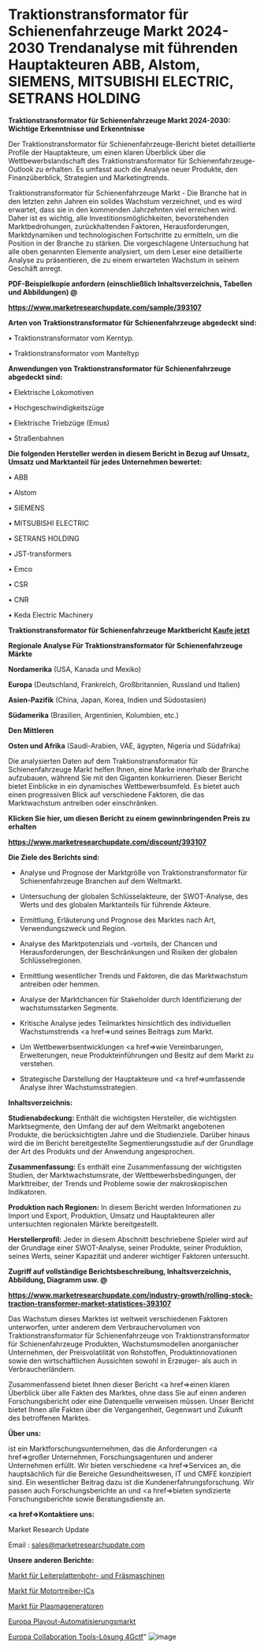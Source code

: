# Traktionstransformator für Schienenfahrzeuge Markt 2024-2030 Trendanalyse mit führenden Hauptakteuren ABB, Alstom, SIEMENS, MITSUBISHI ELECTRIC, SETRANS HOLDING

<strong>Traktionstransformator für Schienenfahrzeuge Markt 2024-2030: Wichtige Erkenntnisse und Erkenntnisse</strong>

Der Traktionstransformator für Schienenfahrzeuge-Bericht bietet detaillierte Profile der Hauptakteure, um einen klaren Überblick über die Wettbewerbslandschaft des Traktionstransformator für Schienenfahrzeuge-Outlook zu erhalten. Es umfasst auch die Analyse neuer Produkte, den Finanzüberblick, Strategien und Marketingtrends.

Traktionstransformator für Schienenfahrzeuge Markt - Die Branche hat in den letzten zehn Jahren ein solides Wachstum verzeichnet, und es wird erwartet, dass sie in den kommenden Jahrzehnten viel erreichen wird. Daher ist es wichtig, alle Investitionsmöglichkeiten, bevorstehenden Marktbedrohungen, zurückhaltenden Faktoren, Herausforderungen, Marktdynamiken und technologischen Fortschritte zu ermitteln, um die Position in der Branche zu stärken. Die vorgeschlagene Untersuchung hat alle oben genannten Elemente analysiert, um dem Leser eine detaillierte Analyse zu präsentieren, die zu einem erwarteten Wachstum in seinem Geschäft anregt.



<strong><b>PDF-Beispielkopie anfordern (einschließlich Inhaltsverzeichnis, Tabellen und Abbildungen) @ </b></strong>

<strong><a href=https://www.marketresearchupdate.com/sample/393107>

<strong>https://www.marketresearchupdate.com/sample/393107</u></a></strong></strong>



<strong>Arten von Traktionstransformator für Schienenfahrzeuge abgedeckt sind:</strong>

• Traktionstransformator vom Kerntyp.

• Traktionstransformator vom Manteltyp



<strong>Anwendungen von Traktionstransformator für Schienenfahrzeuge abgedeckt sind:</strong>

• Elektrische Lokomotiven

• Hochgeschwindigkeitszüge

• Elektrische Triebzüge (Emus)

• Straßenbahnen



<strong>Die folgenden Hersteller werden in diesem Bericht in Bezug auf Umsatz, Umsatz und Marktanteil für jedes Unternehmen bewertet:</strong>

• ABB

• Alstom

• SIEMENS

• MITSUBISHI ELECTRIC

• SETRANS HOLDING

• JST-transformers

• Emco

• CSR

• CNR

• Keda Electric Machinery



<strong>Traktionstransformator für Schienenfahrzeuge Marktbericht <a href=https://www.marketresearchupdate.com/buynow/393107>Kaufe jetzt</a></strong>



<strong>Regionale Analyse Für Traktionstransformator für Schienenfahrzeuge Märkte</strong>



<strong>Nordamerika</strong> (USA, Kanada und Mexiko)



<strong>Europa</strong> (Deutschland, Frankreich, Großbritannien, Russland und Italien)



<strong>Asien-Pazifik</strong> (China, Japan, Korea, Indien und Südostasien)



<strong>Südamerika</strong> (Brasilien, Argentinien, Kolumbien, etc.)



<strong>Den Mittleren</strong> 

<strong>Osten und Afrika</strong> (Saudi-Arabien, VAE, ägypten, Nigeria und Südafrika)

Die analysierten Daten auf dem Traktionstransformator für Schienenfahrzeuge Markt helfen Ihnen, eine Marke innerhalb der Branche aufzubauen, während Sie mit den Giganten konkurrieren. Dieser Bericht bietet Einblicke in ein dynamisches Wettbewerbsumfeld. Es bietet auch einen progressiven Blick auf verschiedene Faktoren, die das Marktwachstum antreiben oder einschränken.



<strong>Klicken Sie hier, um diesen Bericht zu einem gewinnbringenden Preis zu erhalten
</strong>

<strong><a href=https://www.marketresearchupdate.com/discount/393107>https://www.marketresearchupdate.com/discount/393107</b></u></strong></a>



<strong>Die Ziele des Berichts sind:</strong>

- Analyse und Prognose der Marktgröße von Traktionstransformator für Schienenfahrzeuge Branchen auf dem Weltmarkt.

- Untersuchung der globalen Schlüsselakteure, der SWOT-Analyse, des Werts und des globalen Marktanteils für führende Akteure.

- Ermittlung, Erläuterung und Prognose des Marktes nach Art, Verwendungszweck und Region.

- Analyse des Marktpotenzials und -vorteils, der Chancen und Herausforderungen, der Beschränkungen und Risiken der globalen Schlüsselregionen.

- Ermittlung wesentlicher Trends und Faktoren, die das Marktwachstum antreiben oder hemmen.

- Analyse der Marktchancen für Stakeholder durch Identifizierung der wachstumsstarken Segmente.

- Kritische Analyse jedes Teilmarktes hinsichtlich des individuellen Wachstumstrends <a href=>und</a> seines Beitrags zum Markt.

- Um Wettbewerbsentwicklungen <a href=>wie</a> Vereinbarungen, Erweiterungen, neue Produkteinführungen und Besitz auf dem Markt zu verstehen.

- Strategische Darstellung der Hauptakteure und <a href=>umfas</a>sende Analyse ihrer Wachstumsstrategien.



<strong>Inhaltsverzeichnis:</strong>



<strong>Studienabdeckung:</strong> Enthält die wichtigsten Hersteller, die wichtigsten Marktsegmente, den Umfang der auf dem Weltmarkt angebotenen Produkte, die berücksichtigten Jahre und die Studienziele. Darüber hinaus wird die im Bericht bereitgestellte Segmentierungsstudie auf der Grundlage der Art des Produkts und der Anwendung angesprochen.



<strong>Zusammenfassung:</strong> Es enthält eine Zusammenfassung der wichtigsten Studien, der Marktwachstumsrate, der Wettbewerbsbedingungen, der Markttreiber, der Trends und Probleme sowie der makroskopischen Indikatoren.



<strong>Produktion nach Regionen:</strong> In diesem Bericht werden Informationen zu Import und Export, Produktion, Umsatz und Hauptakteuren aller untersuchten regionalen Märkte bereitgestellt.



<strong>Herstellerprofil:</strong> Jeder in diesem Abschnitt beschriebene Spieler wird auf der Grundlage einer SWOT-Analyse, seiner Produkte, seiner Produktion, seines Werts, seiner Kapazität und anderer wichtiger Faktoren untersucht.



<strong><b>Zugriff auf vollständige Berichtsbeschreibung, Inhaltsverzeichnis, Abbildung, Diagramm usw. @ </b></strong>

<strong><a href=https://www.marketresearchupdate.com/industry-growth/rolling-stock-traction-transformer-market-statistices-393107>https://www.marketresearchupdate.com/industry-growth/rolling-stock-traction-transformer-market-statistices-393107</a></strong>

Das Wachstum dieses Marktes ist weltweit verschiedenen Faktoren unterworfen, unter anderem dem Verbrauchervolumen von Traktionstransformator für Schienenfahrzeuge von Traktionstransformator für Schienenfahrzeuge Produkten, Wachstumsmodellen anorganischer Unternehmen, der Preisvolatilität von Rohstoffen, Produktinnovationen sowie den wirtschaftlichen Aussichten sowohl in Erzeuger- als auch in Verbraucherländern.

Zusammenfassend bietet Ihnen dieser Bericht <a href=>einen</a> klaren Überblick über alle Fakten des Marktes, ohne dass Sie auf einen anderen Forschungsbericht oder eine Datenquelle verweisen müssen. Unser Bericht bietet Ihnen alle Fakten über die Vergangenheit, Gegenwart und Zukunft des betroffenen Marktes.



<strong>Über uns:</strong>

 ist ein Marktforschungsunternehmen, das die Anforderungen <a href=>großer</a> Unternehmen, Forschungsagenturen und anderer Unternehmen erfüllt. Wir bieten verschiedene <a href=>Services</a> an, die hauptsächlich für die Bereiche Gesundheitswesen, IT und CMFE konzipiert sind. Ein wesentlicher Beitrag dazu ist die Kundenerfahrungsforschung. Wir passen auch Forschungsberichte an und <a href=>bieten</a> syndizierte Forschungsberichte sowie Beratungsdienste an.



<strong><a href=>Kontaktiere uns:</a></strong>

Market Research Update

Email : sales@marketresearchupdate.com



<strong>Unsere anderen Berichte:</strong>

<a href=https://www.linkedin.com/pulse/pcb-drilling-milling-machine-market-2023-size>Markt für Leiterplattenbohr- und Fräsmaschinen</a>

<a href=https://www.linkedin.com/pulse/motor-driver-ic-market-2023-analysis-growth>Markt für Motortreiber-ICs</a>

<a href=https://www.linkedin.com/pulse/plasma-generator-market-size-trends-consumption>Markt für Plasmageneratoren</a>

<a href=https://www.linkedin.com/pulse/europe-playout-automation-market-2023-top-key>Europa Playout-Automatisierungsmarkt</a>

<a href=https://www.linkedin.com/pulse/europe-collaboration-tools-solution-4gctf/>Europa Collaboration Tools-Lösung 4Gctf</a>"
![image](https://github.com/Gayatrikarjule/Market-Analysis-360/assets/97346546/8669dcc7-b51c-4202-93f2-ddbca0276529)
